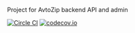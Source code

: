Project for AvtoZip backend API and admin

[![Circle CI](https://circleci.com/gh/AvtoZip/api-avtozip.svg?style=svg)](https://circleci.com/gh/AvtoZip/api-avtozip)
[![codecov.io](https://codecov.io/github/AvtoZip/api-avtozip/coverage.svg?branch=master)](https://codecov.io/github/AvtoZip/api-avtozip?branch=master)

